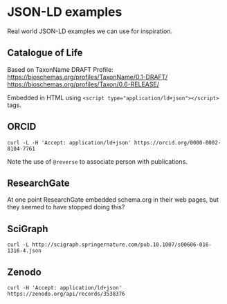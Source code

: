 # JSON-LD examples

Real world JSON-LD examples we can use for inspiration.

## Catalogue of Life

Based on TaxonName DRAFT Profile:
https://bioschemas.org/profiles/TaxonName/0.1-DRAFT/
https://bioschemas.org/profiles/Taxon/0.6-RELEASE/

Embedded in HTML using `<script type="application/ld+json"></script>` tags.

## ORCID

```curl -L -H 'Accept: application/ld+json' https://orcid.org/0000-0002-8104-7761```

Note the use of `@reverse` to associate person with publications.

## ResearchGate

At one point ResearchGate embedded schema.org in their web pages, but they seemed to have stopped doing this?

## SciGraph

```curl -L http://scigraph.springernature.com/pub.10.1007/s00606-016-1316-4.json```

## Zenodo

```curl -H 'Accept: application/ld+json' https://zenodo.org/api/records/3538376```